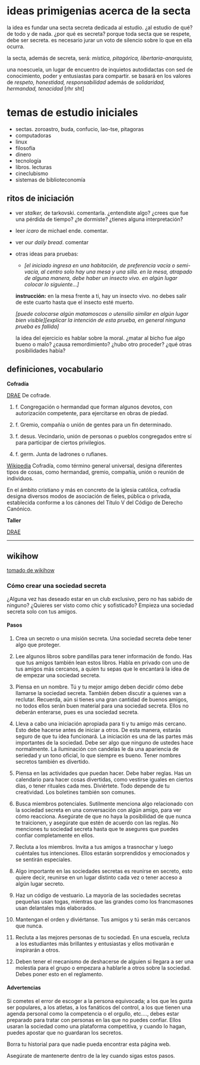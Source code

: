 
# ideas primigenias acerca de la secta

la idea es fundar una secta secreta dedicada al estudio. ¿al estudio de qué? de todo y de nada. ¿por qué es secreta? porque toda secta que se respete, debe ser secreta. es necesario jurar un voto de silencio sobre lo que en ella ocurra.

la secta, además de secreta, será: _mística, pitagórica, libertaria-anarquista,_

una noescuela, un lugar de encuentro de inquietos autodidactas con sed de conocimiento, poder y entusiastas para compartir. se basará en los valores de _respeto, honestidad, responsabilidad_ además de _solidaridad, hermandad, tenacidad_ [rhr sht]


# temas de estudio iniciales

* sectas. zoroastro, buda, confucio, lao-tse, pitagoras
* computadoras
* linux
* filosofía
* dinero
* tecnología
* libros. lecturas
* cineclubismo
* sistemas de biblioteconomía


## ritos de iniciación

* ver _stalker,_ de tarkovski. comentarla. ¿entendiste algo? ¿crees que fue una pérdida de tiempo? ¿te dormiste? ¿tienes alguna interpretación?
* leer _icaro_ de michael ende. comentar.
* ver _our daily bread_. comentar
* otras ideas para pruebas:
  - _[el iniciado ingresa en una habitación, de preferencia vacía o semi-vacía, al centro solo hay una mesa y una silla. en la mesa, atrapado de alguna manera, debe haber un insecto vivo. en algún lugar colocar lo siguiente…]_

   **instrucción:** en la mesa frente a ti, hay un insecto vivo. no debes salir de este cuarto hasta que el insecto esté muerto.

   _[puede colocarse algún matamoscas o utensilio similar en algún lugar bien visible][explicar la intención de esta prueba, en general ninguna prueba es fallida]_

   la idea del ejercicio es hablar sobre la moral. ¿matar al bicho fue algo bueno o malo? ¿causa remordimiento? ¿hubo otro proceder? ¿qué otras posibilidades había?


## definiciones, vocabulario

**Cofradía**

[DRAE](https://dle.rae.es/?id=9euSTuk)
De cofrade.

1. f. Congregación o hermandad que forman algunos devotos, con autorización competente, para ejercitarse en obras de piedad.

2. f. Gremio, compañía o unión de gentes para un fin determinado.

3. f. desus. Vecindario, unión de personas o pueblos congregados entre sí para participar de ciertos privilegios.

4. f. germ. Junta de ladrones o rufianes.


[Wikipedia](https://es.wikipedia.org/wiki/Cofrad%C3%ADa)
Cofradía, como término general universal, designa diferentes tipos de cosas, como hermandad, gremio, compañía, unión o reunión de individuos.

En el ámbito cristiano y más en concreto de la iglesia católica, cofradía designa diversos modos de asociación de fieles, pública o privada, establecida conforme a los cánones del Título V del Código de Derecho Canónico.

**Taller**

[DRAE](https://dle.rae.es/?id=Z0iszoy|Z0iu4As)


---
## wikihow

[tomado de wikihow](https://es.wikihow.com/crear-una-sociedad-secreta)

### Cómo crear una sociedad secreta

¿Alguna vez has deseado estar en un club exclusivo, pero no has sabido de ninguno? ¿Quieres ser visto como chic y sofisticado? Empieza una sociedad secreta solo con tus amigos.

#### Pasos

1. Crea un secreto o una misión secreta. Una sociedad secreta debe tener algo que proteger.

2. Lee algunos libros sobre pandillas para tener información de fondo. Has que tus amigos también lean estos libros. Habla en privado con uno de tus amigos más cercanos, a quien tu sepas que le encantará la idea de de empezar una sociedad secreta.
3. Piensa en un nombre. Tú y tu mejor amigo deben decidir cómo debe llamarse la sociedad secreta. También deben discutir a quienes van a reclutar. Recuerda, aún si tienes una gran cantidad de buenos amigos, no todos ellos serán buen material para una sociedad secreta. Ellos no deberán enterarse, pues es una sociedad secreta.
4. Lleva a cabo una iniciación apropiada para ti y tu amigo más cercano. Esto debe hacerse antes de iniciar a otros. De esta manera, estarás seguro de que tu idea funcionará. La iniciación es una de las partes más importantes de la sociedad. Debe ser algo que ninguno de ustedes hace normalmente. La iluminación con candelas le da una apariencia de seriedad y un tono oficial, lo que siempre es bueno. Tener nombres secretos también es divertido.
5. Piensa en las actividades que puedan hacer. Debe haber reglas. Has un calendario para hacer cosas divertidas, como vestirse iguales en ciertos días, o tener rituales cada mes. Diviértete. Todo depende de tu creatividad. Los boletines también son comunes.
6. Busca miembros potenciales. Sutilmente menciona algo relacionado con la sociedad secreta en una conversación con algún amigo, para ver cómo reacciona. Asegúrate de que no haya la posibilidad de que nunca te traicionen, y asegúrate que estén de acuerdo con las reglas. No menciones tu sociedad secreta hasta que te asegures que puedes confiar completamente en ellos.
7. Recluta a los miembros. Invita a tus amigos a trasnochar y luego cuéntales tus intenciones. Ellos estarán sorprendidos y emocionados y se sentirán especiales.
8. Algo importante en las sociedades secretas es reunirse en secreto, esto quiere decir, reunirse en un lugar distinto cada vez o tener acceso a algún lugar secreto.
9. Haz un código de vestuario. La mayoría de las sociedades secretas pequeñas usan togas, mientras que las grandes como los francmasones usan delantales más elaborados.
10. Mantengan el orden y diviértanse. Tus amigos y tú serán más cercanos que nunca.
11. Recluta a las mejores personas de tu sociedad. En una escuela, recluta a los estudiantes más brillantes y entusiastas y ellos motivarán e inspirarán a otros.
12. Deben tener el mecanismo de deshacerse de alguien si llegara a ser una molestia para el grupo o empezara a hablarle a otros sobre la sociedad. Debes poner esto en el reglamento.

#### Advertencias

Si cometes el error de escoger a la persona equivocada; a los que les gusta ser populares, a los atletas, a los fanáticos del control, a los que tienen una agenda personal como la competencia o el orgullo, etc.…, debes estar preparado para tratar con personas en las que no puedes confiar. Ellos usaran la sociedad como una plataforma competitiva, y cuando lo hagan, puedes apostar que no guardaran los secretos.

Borra tu historial para que nadie pueda encontrar esta página web.

Asegúrate de mantenerte dentro de la ley cuando sigas estos pasos.
